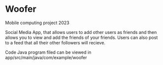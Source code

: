 # Woofer
Mobile computing project 2023

Social Media App, that allows users to add other users as friends and then allows you to view and add the friends of your friends.
Users can also post to a feed that all their other followers will recieve.

Code 
Java program filed can be viewed in app/src/main/java/com/example/woofer
